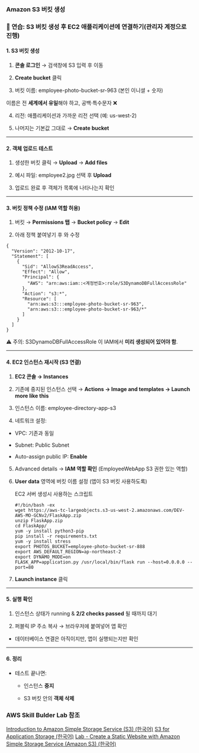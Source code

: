 ### Amazon S3 버킷 생성

### 📝 연습: S3 버킷 생성 후 EC2 애플리케이션에 연결하기(관리자 계정으로 진행)


#### 1. S3 버킷 생성

1. **콘솔 로그인** → 검색창에 S3 입력 후 이동

2. **Create bucket** 클릭

3. 버킷 이름: employee-photo-bucket-sr-963 (본인 이니셜 + 숫자)

  이름은 전 **세계에서 유일**해야 하고, 공백·특수문자 ❌

4. 리전: 애플리케이션과 가까운 리전 선택 (예: us-west-2)

5. 나머지는 기본값 그대로 → **Create bucket**

---

#### 2. 객체 업로드 테스트

1. 생성한 버킷 클릭 → **Upload** → **Add files**

2. 예시 파일: employee2.jpg 선택 후 **Upload**

3. 업로드 완료 후 객체가 목록에 나타나는지 확인

---

#### 3. 버킷 정책 수정 (IAM 역할 허용)

1. 버킷 → **Permissions 탭** → **Bucket policy** → **Edit**

2. 아래 정책 붙여넣기 후 <INSERT-ACCOUNT-NUMBER>와 <INSERT-BUCKET-NAME> 수정
```
{
  "Version": "2012-10-17",
  "Statement": [
    {
      "Sid": "AllowS3ReadAccess",
      "Effect": "Allow",
      "Principal": {
        "AWS": "arn:aws:iam::<계정번호>:role/S3DynamoDBFullAccessRole"
      },
      "Action": "s3:*",
      "Resource": [
        "arn:aws:s3:::employee-photo-bucket-sr-963",
        "arn:aws:s3:::employee-photo-bucket-sr-963/*"
      ]
    }
  ]
}
```

⚠️ 주의: S3DynamoDBFullAccessRole 이 IAM에서 **미리 생성되어 있어야 함**.

---

#### 4. EC2 인스턴스 재시작 (S3 연결)

1. **EC2 콘솔 → Instances**

2. 기존에 중지된 인스턴스 선택 → **Actions → Image and templates → Launch more like this**

3. 인스턴스 이름: employee-directory-app-s3

4. 네트워크 설정:

  - VPC: 기존과 동일

  - Subnet: Public Subnet

  - Auto-assign public IP: **Enable**

5. Advanced details → **IAM 역할 확인** (EmployeeWebApp S3 권한 있는 역할) 

6. **User data** 영역에 버킷 이름 설정 (앱이 S3 버킷 사용하도록)
    
    EC2 서버 생성시 사용하는 스크립트 
    ```
    #!/bin/bash -ex
    wget https://aws-tc-largeobjects.s3-us-west-2.amazonaws.com/DEV-AWS-MO-GCNv2/FlaskApp.zip
    unzip FlaskApp.zip
    cd FlaskApp/
    yum -y install python3-pip
    pip install -r requirements.txt
    yum -y install stress
    export PHOTOS_BUCKET=employee-photo-bucket-sr-888
    export AWS_DEFAULT_REGION=ap-northeast-2
    export DYNAMO_MODE=on
    FLASK_APP=application.py /usr/local/bin/flask run --host=0.0.0.0 --port=80
    ```

7. **Launch instance** 클릭

---

#### 5. 실행 확인

1. 인스턴스 상태가 running & **2/2 checks passed** 될 때까지 대기

2. 퍼블릭 IP 주소 복사 → 브라우저에 붙여넣어 앱 확인

  - 데이터베이스 연결은 아직이지만, 앱이 실행되는지만 확인

---
#### 6. 정리

- 테스트 끝나면:

  - 인스턴스 **중지**

  - S3 버킷 안의 **객체 삭제**

### AWS Skill Bulder Lab 참조
[Introduction to Amazon Simple Storage Service (S3) (한국어)](https://skillbuilder.aws/learn/R54NZHEX5K/introduction-to-amazon-simple-storage-service-s3-/1UKWXUSA33)
[S3 for Application Storage (한국어)](https://skillbuilder.aws/learn/U8S8ACMX1B/s3-for-application-storage-/DVM497S8TP)
[Lab - Create a Static Website with Amazon Simple Storage Service (Amazon S3) (한국어)](https://skillbuilder.aws/learn/2NMXKK69FU/lab--create-a-static-website-with-amazon-simple-storage-service-amazon-s3-/NC2Y18G9MJ)

